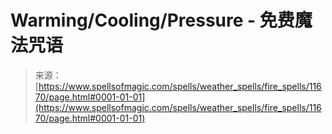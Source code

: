 <!--yml

category: 未分类

date: 2024-06-12 18:49:04

-->

# Warming/Cooling/Pressure - 免费魔法咒语

> 来源：[https://www.spellsofmagic.com/spells/weather_spells/fire_spells/11670/page.html#0001-01-01](https://www.spellsofmagic.com/spells/weather_spells/fire_spells/11670/page.html#0001-01-01)
